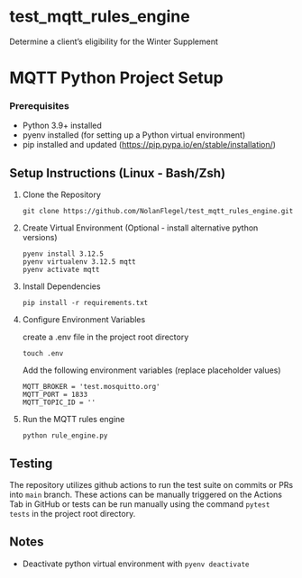 # test_mqtt_rules_engine
Determine a client’s eligibility for the Winter Supplement

# MQTT Python Project Setup
### Prerequisites
- Python 3.9+ installed
- pyenv installed (for setting up a Python virtual environment)
- pip installed and updated (https://pip.pypa.io/en/stable/installation/)

## Setup Instructions (Linux - Bash/Zsh)
1. Clone the Repository

    `git clone https://github.com/NolanFlegel/test_mqtt_rules_engine.git`

2. Create Virtual Environment (Optional - install alternative python versions)
    ```
    pyenv install 3.12.5 
    pyenv virtualenv 3.12.5 mqtt
    pyenv activate mqtt
    ```
3. Install Dependencies

    `pip install -r requirements.txt`

4. Configure Environment Variables
    
    create a .env file in the project root directory

    `touch .env`

    Add the following environment variables (replace placeholder values)
    ```
    MQTT_BROKER = 'test.mosquitto.org'
    MQTT_PORT = 1833
    MQTT_TOPIC_ID = '' 
    ```
5. Run the MQTT rules engine

    ```python rule_engine.py```

## Testing
The repository utilizes github actions to run the test suite on commits or PRs into `main` branch. 
These actions can be manually triggered on the Actions Tab in GitHub or tests can be run manually using the command `pytest tests` in the project root directory.

## Notes
- Deactivate python virtual environment with `pyenv deactivate`

